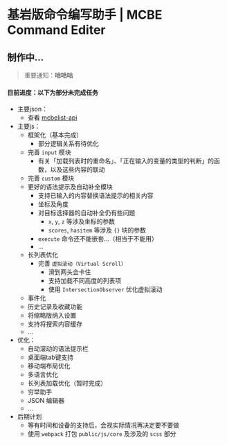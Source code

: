 # 基岩版命令编写助手 | MCBE Command Editer

## 制作中...

> 重要通知：**咕咕咕**

#### 目前进度：以下为部分未完成任务

- 主要json：
    - 查看 [mcbelist-api](https://github.com/PFiS1737/mcbelist-api)
- 主要js：
    - 框架化（基本完成）
        - 部分逻辑关系有待优化
    - 完善 `input` 模块
        - 有关「加载列表时的重命名」、「正在输入的变量的类型的判断」的函数，以及这些内容的联动
    - 完善 `custom` 模块
    - 更好的语法提示及自动补全模块
        - 支持已输入的内容替换语法提示的相关内容
        - 坐标及角度
        - 对目标选择器的自动补全仍有些问题
            - `x`, `y`, `z` 等涉及坐标的参数
            - `scores`, `hasitem` 等涉及 `{}` 块的参数
        - `execute` 命令还不能嵌套...（相当于不能用）
        - ...
    - 长列表优化
        - 完善 `虚拟滚动（Virtual Scroll）`
            - 滑到两头会卡住
            - 支持加载不同高度的列表项
            - 使用 `IntersectionObserver` 优化虚拟滚动
    - 事件化
    - 历史记录及收藏功能
    - 将缩略版纳入设置
    - 支持将搜索内容缓存
    - ...
- 优化：
    - 自动滚动的语法提示栏
    - 桌面端tab键支持
    - 移动端布局优化
    - 多语言优化
    - 长列表加载优化（暂时完成）
    - 穷举助手
    - JSON 编辑器
    - ...
- 后期计划
    - 等有时间和设备的支持后，会视实际情况再决定要不要做
    - 使用 `webpack` 打包 `public/js/core` 及涉及的 `scss` 部分